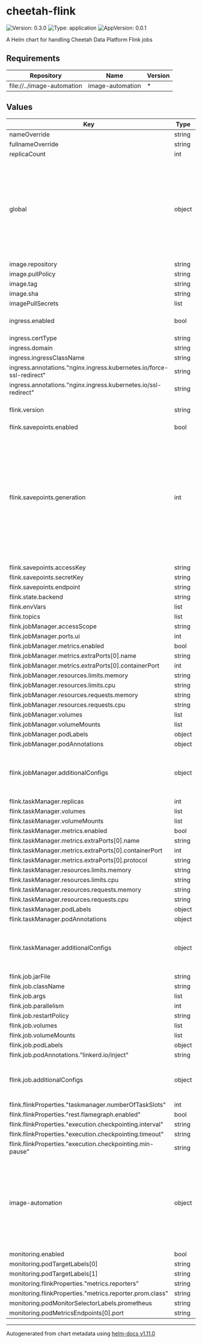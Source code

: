 # cheetah-flink

![Version: 0.3.0](https://img.shields.io/badge/Version-0.3.0-informational?style=flat-square) ![Type: application](https://img.shields.io/badge/Type-application-informational?style=flat-square) ![AppVersion: 0.0.1](https://img.shields.io/badge/AppVersion-0.0.1-informational?style=flat-square)

A Helm chart for handling Cheetah Data Platform Flink jobs

## Requirements

| Repository | Name | Version |
|------------|------|---------|
| file://../image-automation | image-automation | * |

## Values

| Key | Type | Default | Description |
|-----|------|---------|-------------|
| nameOverride | string | `""` |  |
| fullnameOverride | string | `""` |  |
| replicaCount | int | `1` |  |
| global | object | `{"image":{"repository":""},"imagePullSecrets":[]}` | Only used to decrease duplicate configuration of this chart, if image-automation is used as a sub chart. Overrides the local values if given |
| image.repository | string | `"flink"` |  |
| image.pullPolicy | string | `"IfNotPresent"` |  |
| image.tag | string | `"main"` |  |
| image.sha | string | `""` |  |
| imagePullSecrets | list | `[]` |  |
| ingress.enabled | bool | `false` | Whether to expose the Flink UI |
| ingress.certType | string | `"staging"` |  |
| ingress.domain | string | `"flink.cheetah.trifork.dev"` |  |
| ingress.ingressClassName | string | `"nginx"` |  |
| ingress.annotations."nginx.ingress.kubernetes.io/force-ssl-redirect" | string | `"true"` |  |
| ingress.annotations."nginx.ingress.kubernetes.io/ssl-redirect" | string | `"true"` |  |
| flink.version | string | `"1.14.4"` | Which Flink version to use |
| flink.savepoints.enabled | bool | `true` |  |
| flink.savepoints.generation | int | `0` | If the job changes too much, the savepoints of an earlier job cannot be used. The generation is added as a suffix to the savepoints directory, fixing the problem. Ignored if not greater than zero |
| flink.savepoints.accessKey | string | `"flink-s3"` |  |
| flink.savepoints.secretKey | string | `"Z00PBmpZ2aHXlyjVqAigvK9K8YJgs8KT"` |  |
| flink.savepoints.endpoint | string | `"http://minio.minio.svc.cluster.local:9000"` |  |
| flink.state.backend | string | `"hashmap"` |  |
| flink.envVars | list | `[]` |  |
| flink.topics | list | `[]` |  |
| flink.jobManager.accessScope | string | `"Cluster"` |  |
| flink.jobManager.ports.ui | int | `8081` |  |
| flink.jobManager.metrics.enabled | bool | `true` |  |
| flink.jobManager.metrics.extraPorts[0].name | string | `"metrics"` |  |
| flink.jobManager.metrics.extraPorts[0].containerPort | int | `9249` |  |
| flink.jobManager.resources.limits.memory | string | `"1Gi"` |  |
| flink.jobManager.resources.limits.cpu | string | `"5"` |  |
| flink.jobManager.resources.requests.memory | string | `"256Mi"` |  |
| flink.jobManager.resources.requests.cpu | string | `"100m"` |  |
| flink.jobManager.volumes | list | `[]` |  |
| flink.jobManager.volumeMounts | list | `[]` |  |
| flink.jobManager.podLabels | object | `{}` |  |
| flink.jobManager.podAnnotations | object | `{}` |  |
| flink.jobManager.additionalConfigs | object | `{}` | Any additional configuration passed to the jobmanager |
| flink.taskManager.replicas | int | `1` |  |
| flink.taskManager.volumes | list | `[]` |  |
| flink.taskManager.volumeMounts | list | `[]` |  |
| flink.taskManager.metrics.enabled | bool | `true` |  |
| flink.taskManager.metrics.extraPorts[0].name | string | `"metrics"` |  |
| flink.taskManager.metrics.extraPorts[0].containerPort | int | `9249` |  |
| flink.taskManager.metrics.extraPorts[0].protocol | string | `"TCP"` |  |
| flink.taskManager.resources.limits.memory | string | `"2Gi"` |  |
| flink.taskManager.resources.limits.cpu | string | `"5"` |  |
| flink.taskManager.resources.requests.memory | string | `"512Mi"` |  |
| flink.taskManager.resources.requests.cpu | string | `"100m"` |  |
| flink.taskManager.podLabels | object | `{}` |  |
| flink.taskManager.podAnnotations | object | `{}` |  |
| flink.taskManager.additionalConfigs | object | `{}` | Any additional configuration passed to the taskmanager |
| flink.job.jarFile | string | `""` |  |
| flink.job.className | string | `""` |  |
| flink.job.args | list | `[]` |  |
| flink.job.parallelism | int | `2` |  |
| flink.job.restartPolicy | string | `"Never"` |  |
| flink.job.volumes | list | `[]` |  |
| flink.job.volumeMounts | list | `[]` |  |
| flink.job.podLabels | object | `{}` |  |
| flink.job.podAnnotations."linkerd.io/inject" | string | `"disabled"` |  |
| flink.job.additionalConfigs | object | `{}` | Any additional configuration passed to the job |
| flink.flinkProperties."taskmanager.numberOfTaskSlots" | int | `1` |  |
| flink.flinkProperties."rest.flamegraph.enabled" | bool | `true` |  |
| flink.flinkProperties."execution.checkpointing.interval" | string | `"10 minutes"` |  |
| flink.flinkProperties."execution.checkpointing.timeout" | string | `"5 minutes"` |  |
| flink.flinkProperties."execution.checkpointing.min-pause" | string | `"10 minutes"` |  |
| image-automation | object | `{"enabled":false}` | Settings passed to the image-automation chart Image-automation is not possible when using image-sha as a tagging strategy |
| monitoring.enabled | bool | `false` |  |
| monitoring.podTargetLabels[0] | string | `"cluster"` |  |
| monitoring.podTargetLabels[1] | string | `"component"` |  |
| monitoring.flinkProperties."metrics.reporters" | string | `"prom"` |  |
| monitoring.flinkProperties."metrics.reporter.prom.class" | string | `"org.apache.flink.metrics.prometheus.PrometheusReporter"` |  |
| monitoring.podMonitorSelectorLabels.prometheus | string | `"cluster-metrics"` |  |
| monitoring.podMetricsEndpoints[0].port | string | `"metrics"` |  |

----------------------------------------------
Autogenerated from chart metadata using [helm-docs v1.11.0](https://github.com/norwoodj/helm-docs/releases/v1.11.0)
